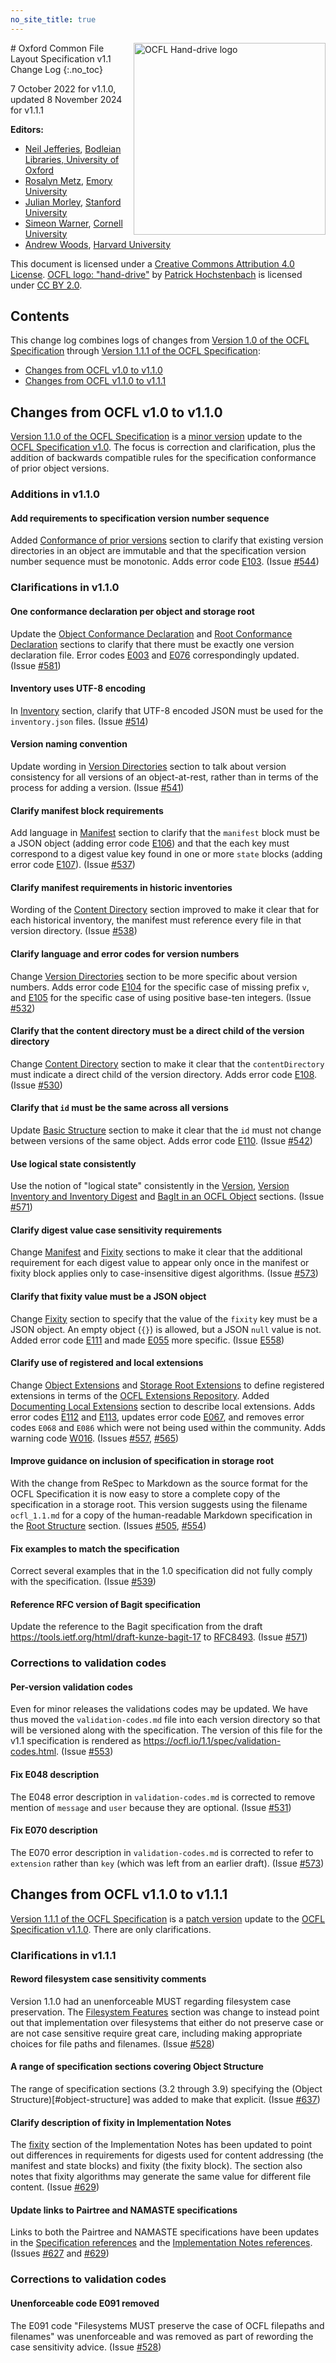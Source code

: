 ```yaml
---
no_site_title: true
---
```

<img src="https://avatars0.githubusercontent.com/u/35607965" alt="OCFL Hand-drive logo" style="float:right;width:307px;height:307px;"/>
# Oxford Common File Layout Specification v1.1 Change Log
{:.no_toc}

7 October 2022 for v1.1.0, updated 8 November 2024 for v1.1.1

**Editors:**

* [Neil Jefferies](https://orcid.org/0000-0003-3311-3741), [Bodleian Libraries, University of Oxford](http://www.bodleian.ox.ac.uk/)
* [Rosalyn Metz](https://orcid.org/0000-0003-3526-2230), [Emory University](https://web.library.emory.edu/)
* [Julian Morley](https://orcid.org/0000-0003-4176-1933), [Stanford University](https://library.stanford.edu/)
* [Simeon Warner](https://orcid.org/0000-0002-7970-7855), [Cornell University](https://www.library.cornell.edu/)
* [Andrew Woods](https://orcid.org/0000-0002-8318-4225), [Harvard University](https://library.harvard.edu/)

This document is licensed under a [Creative Commons Attribution 4.0
License](https://creativecommons.org/licenses/by/4.0/). [OCFL logo:
"hand-drive"](https://avatars0.githubusercontent.com/u/35607965) by
[Patrick Hochstenbach](http://orcid.org/0000-0001-8390-6171) is
licensed under [CC BY 2.0](https://creativecommons.org/licenses/by/2.0/).

## Contents

This change log combines logs of changes from [Version 1.0 of the OCFL Specification](https://ocfl.io/1.0/spec/) through
[Version 1.1.1 of the OCFL Specification](https://ocfl.io/1.1/spec/):

  * [Changes from OCFL v1.0 to v1.1.0](#changes-from-ocfl-v10-to-v110)
  * [Changes from OCFL v1.1.0 to v1.1.1](#changes-from-ocfl-v110-to-v111)

## Changes from OCFL v1.0 to v1.1.0

[Version 1.1.0 of the OCFL Specification](https://ocfl.io/1.1.0/spec/) is a [minor version](https://semver.org/) update to the [OCFL Specification v1.0](https://ocfl.io/1.0/spec/). The focus is correction and clarification, plus the addition of backwards compatible rules for the specification conformance of prior object versions.

### Additions in v1.1.0

#### Add requirements to specification version number sequence

Added [Conformance of prior versions](https://ocfl.io/1.1/spec/#conformance-of-prior-versions) section to clarify that existing version directories in an object are immutable and that the specification version number sequence must be monotonic. Adds error code [E103](https://ocfl.io/1.1/spec/#E103). (Issue [#544](https://github.com/OCFL/spec/issues/544))

### Clarifications in v1.1.0

#### One conformance declaration per object and storage root

Update the [Object Conformance Declaration](https://ocfl.io/1.1/spec/#object-conformance-declaration) and [Root Conformance Declaration](https://ocfl.io/1.1/spec/#root-conformance-declaration) sections to clarify that there must be exactly one version declaration file. Error codes [E003](https://ocfl.io/1.1/spec/#003) and [E076](https://ocfl.io/1.1/spec/#E076) correspondingly updated. (Issue [#581](https://github.com/OCFL/spec/issues/581))

#### Inventory uses UTF-8 encoding

In [Inventory](https://ocfl.io/1.1/spec/#inventory) section, clarify that UTF-8 encoded JSON must be used for the `inventory.json` files. (Issue [#514](https://github.com/OCFL/spec/issues/514))

#### Version naming convention

Update wording in [Version Directories](https://ocfl.io/1.1/spec/#version-directories) section to talk about version consistency for all versions of an object-at-rest, rather than in terms of the process for adding a version. (Issue [#541](https://github.com/OCFL/spec/issues/541))

#### Clarify manifest block requirements

Add language in [Manifest](https://ocfl.io/1.1/spec/#manifest) section to clarify that the `manifest` block must be a JSON object (adding error code [E106](https://ocfl.io/1.1/spec/#E106)) and that the each key must correspond to a digest value key found in one or more `state` blocks (adding error code [E107](https://ocfl.io/1.1/spec/#E107)). (Issue [#537](https://github.com/OCFL/spec/issues/537))

#### Clarify manifest requirements in historic inventories

Wording of the [Content Directory](https://ocfl.io/1.1/spec/#content-directory) section improved to make it clear that for each historical inventory, the manifest must reference every file in that version directory. (Issue [#538](https://github.com/OCFL/spec/issues/538))

#### Clarify language and error codes for version numbers

Change [Version Directories](https://ocfl.io/1.1/spec/#version-directories) section to be more specific about version numbers. Adds error code [E104](https://ocfl.io/1.1/spec/#E104) for the specific case of missing prefix `v`, and [E105](https://ocfl.io/1.1/spec/#E105) for the specific case of using positive base-ten integers. (Issue [#532](https://github.com/OCFL/spec/issues/532))

#### Clarify that the content directory must be a direct child of the version directory

Change [Content Directory](https://ocfl.io/1.1/spec/#content-directory) section to make it clear that the `contentDirectory` must indicate a direct child of the version directory. Adds error code [E108](https://ocfl.io/1.1/spec/#E108). (Issue [#530](https://github.com/OCFL/spec/issues/530))

#### Clarify that `id` must be the same across all versions

Update [Basic Structure](https://ocfl.io/1.1/spec/#inventory-structure) section to make it clear that the `id` must not change between versions of the same object. Adds error code [E110](https://ocfl.io/1.1/spec/#E110). (Issue [#542](https://github.com/OCFL/spec/issues/542))

#### Use logical state consistently

Use the notion of "logical state" consistently in the [Version](https://ocfl.io/1.1/spec/#version), [Version Inventory and Inventory Digest](https://ocfl.io/1.1/spec/#version-inventory) and [BagIt in an OCFL Object](https://ocfl.io/1.1/spec/#example-bagit-in-ocfl) sections. (Issue [#571](https://github.com/OCFL/spec/issues/571))

#### Clarify digest value case sensitivity requirements

Change [Manifest](https://ocfl.io/1.1/spec/#manifest) and [Fixity](https://ocfl.io/1.1/spec/#fixity) sections to make it clear that the additional requirement for each digest value to appear only once in the manifest or fixity block applies only to case-insensitive digest algorithms. (Issue [#573](https://github.com/OCFL/spec/issues/573))

#### Clarify that fixity value must be a JSON object

Change [Fixity](https://ocfl.io/1.1/spec/#fixity) section to specify that the value of the `fixity` key must be a JSON object. An empty object (`{}`) is allowed, but a JSON `null` value is not. Added error code [E111](https://ocfl.io/1.1/spec/#E111) and made [E055](https://ocfl.io/1.1/spec/#E055) more specific. (Issue [E558](https://github.com/OCFL/spec/issues/558))

#### Clarify use of registered and local extensions

Change [Object Extensions](https://ocfl.io/1.1/spec/#object-extensions) and [Storage Root Extensions](https://ocfl.io/1.1/spec/#storage-root-extensions) to define registered extensions in terms of the [OCFL Extensions Repository](https://ocfl.github.io/extensions/). Added [Documenting Local Extensions](https://ocfl.io/1.1/spec/#documenting-local-extensions) section to describe local extensions. Adds error codes [E112](https://ocfl.io/1.1/spec/#E112) and [E113](https://ocfl.io/1.1/spec/#E113), updates error code [E067](https://ocfl.io/1.1/spec/#E067), and removes error codes `E068` and `E086` which were not being used within the community. Adds warning code [W016](https://ocfl.io/1.1/spec/#W016). (Issues [#557](https://github.com/OCFL/spec/issues/557), [#565](https://github.com/OCFL/spec/issues/565))

#### Improve guidance on inclusion of specification in storage root

With the change from ReSpec to Markdown as the source format for the OCFL Specification it is now easy to store a complete copy of the specification in a storage root. This version suggests using the filename `ocfl_1.1.md` for a copy of the human-readable Markdown specification in the [Root Structure](https://ocfl.io/1.1/spec/#root-structure) section. (Issues [#505](https://github.com/OCFL/spec/issues/505), [#554](https://github.com/OCFL/spec/issues/554))

#### Fix examples to match the specification

Correct several examples that in the 1.0 specification did not fully comply with the specification. (Issue [#539](https://github.com/OCFL/spec/issues/539))

#### Reference RFC version of Bagit specification

Update the reference to the Bagit specification from the draft <https://tools.ietf.org/html/draft-kunze-bagit-17> to [RFC8493](https://datatracker.ietf.org/doc/html/rfc8493). (Issue [#571](https://github.com/OCFL/spec/issues/571))

### Corrections to validation codes

#### Per-version validation codes

Even for minor releases the validations codes may be updated. We have thus moved the `validation-codes.md` file into each version directory so that will be versioned along with the specification. The version of this file for the v1.1 specification is rendered as <https://ocfl.io/1.1/spec/validation-codes.html>. (Issue [#553](https://github.com/OCFL/spec/issues/553))

#### Fix E048 description

The E048 error description in `validation-codes.md` is corrected to remove mention of `message` and `user` because they are optional. (Issue [#531](https://github.com/OCFL/spec/issues/531))

#### Fix E070 description

The E070 error description in `validation-codes.md` is corrected to refer to `extension` rather than `key` (which was left from an earlier draft). (Issue [#573](https://github.com/OCFL/spec/issues/573))

## Changes from OCFL v1.1.0 to v1.1.1

[Version 1.1.1 of the OCFL Specification](https://ocfl.io/1.1/spec/) is a [patch version](https://semver.org/) update to the [OCFL Specification v1.1.0](https://ocfl.io/1.1.0/spec/). There are only clarifications.

### Clarifications in v1.1.1

#### Reword filesystem case sensitivity comments

Version 1.1.0 had an unenforceable MUST regarding filesystem case preservation. The [Filesystem Features](https://ocfl.io/1.1/spec/#filesystem-features) section was change to instead point out that implementation over filesystems that either do not preserve case or are not case sensitive require great care, including making appropriate choices for file paths and filenames. (Issue [#528](https://github.com/OCFL/spec/issues/528))

#### A range of specification sections covering Object Structure

The range of specification sections (3.2 through 3.9) specifying the (Object Structure)[#object-structure] was added to make that explicit. (Issue [#637](https://github.com/OCFL/spec/issues/637))

#### Clarify description of fixity in Implementation Notes

The [fixity](https://ocfl.io/1.1/implementation-notes/#fixity) section of the Implementation Notes has been updated to point out differences in requirements for digests used for content addressing (the manifest and state blocks) and fixity (the fixity block). The section also notes that fixity algorithms may generate the same value for different file content. (Issue [#629](https://github.com/OCFL/spec/issues/629))

#### Update links to Pairtree and NAMASTE specifications

Links to both the Pairtree and NAMASTE specifications have been updates in the [Specification references](https://ocfl.io/1.1/spec/#references) and the [Implementation Notes references](https://ocfl.io/1.1/implementation-notes/#references). (Issues [#627](https://github.com/OCFL/spec/issues/627) and [#629](https://github.com/OCFL/spec/issues/629#issuecomment-1623865455))

### Corrections to validation codes

#### Unenforceable code E091 removed

The E091 code "Filesystems MUST preserve the case of OCFL filepaths and filenames" was unenforceable and was removed as part of rewording the case sensitivity advice. (Issue [#528](https://github.com/OCFL/spec/issues/528))
